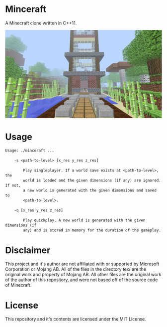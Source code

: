 # Minceraft

A Minecraft clone written in C++11.

![Alt text](https://github.com/CobaltXII/minceraft/blob/master/img/screenshot_2.png?raw=true)

# Usage

```
Usage: ./minceraft ...

    -s <path-to-level> [x_res y_res z_res]

        Play singleplayer. If a world save exists at <path-to-level>, the       
        world is loaded and the given dimensions (if any) are ignored. If not,  
        a new world is generated with the given dimensions and saved to         
        <path-to-level>.                                                        

    -q [x_res y_res z_res]

        Play quickplay. A new world is generated with the given dimensions (if  
        any) and is stored in memory for the duration of the gameplay.          
```

# Disclaimer

This project and it's author are not affiliated with or supported by Microsoft Corporation or Mojang AB. All of the files in the directory tex/ are the original work and property of Mojang AB. All other files are the original work of the author of this repository, and were not based off of the source code of Minecraft.

# License

This repository and it's contents are licensed under the MIT License.
